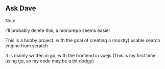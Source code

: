## Ask Dave

> [!NOTE]
> I'll probably delete this, a monorepo seems easier

This is a hobby project, with the goal of creating a (mostly) usable search engine from scratch

It is mainly written in go, with the frontend in vuejs
(This is my first time using go, so my code may be a bit dodgy)
